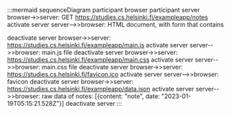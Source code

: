 :::mermaid
sequenceDiagram
    participant browser
    participant server
    browser->>server: GET https://studies.cs.helsinki.fi/exampleapp/notes 
    activate server
    server-->>browser: HTML document, with form that contains <form action='/exampleapp/new_note' method='POST'>
    deactivate server
    browser->>server: https://studies.cs.helsinki.fi/exampleapp/main.js
    activate server
    server-->>browser: main.js file
    deactivate server
    browser->>server: https://studies.cs.helsinki.fi/exampleapp/main.css 
    activate server
    server-->>browser: main.css file
    deactivate server
    browser->>server: https://studies.cs.helsinki.fi/favicon.ico
    activate server
    server-->>browser: favicon
    deactivate server
    browser->>server: https://studies.cs.helsinki.fi/exampleapp/data.json
    activate server
    server-->>browser: raw data of notes: [{content: "note", date: "2023-01-19T05:15:21.528Z"}]
    deactivate server
:::